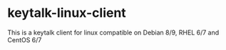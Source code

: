# keytalk-linux-client
This is a keytalk client for linux compatible on Debian 8/9, RHEL 6/7 and CentOS 6/7
